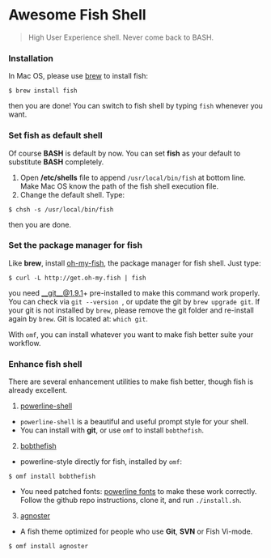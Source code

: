 # Awesome Fish Shell

> High User Experience shell. Never come back to BASH.

### Installation

In Mac OS, please use [brew](https://github.com/Homebrew/brew) to install fish:

```shell
$ brew install fish
```

then you are done! You can switch to fish shell by typing ``fish`` whenever you want.

### Set fish as default shell

Of course __BASH__ is default by now. You can set __fish__ as your default to substitute __BASH__ completely.

1. Open __/etc/shells__ file to append ``/usr/local/bin/fish`` at bottom line. Make Mac OS know the path of the fish shell execution file.
2. Change the default shell. Type:

```shell
$ chsh -s /usr/local/bin/fish
```
then you are done.

### Set the package manager for fish

Like __brew__, install [oh-my-fish](https://github.com/oh-my-fish/oh-my-fish), the package manager for fish shell. Just type:

```shell
$ curl -L http://get.oh-my.fish | fish
```
you need __git__@1.9.1+ pre-installed to make this command work properly. You can check via ``git --version ``, or update the git by `` brew upgrade git ``. If your git is not installed by ``brew``, please remove the git folder and re-install again by ``brew``. Git is located at: ``which git``.

With ``omf``, you can install whatever you want to make fish better suite your workflow.

### Enhance fish shell
There are several enhancement utilities to make fish better, though fish is already excellent.

1. [powerline-shell](https://github.com/banga/powerline-shell)
  * ``powerline-shell`` is a beautiful and useful prompt style for your shell.
  * You can install with __git__, or use ``omf`` to install ``bobthefish``.

2. [bobthefish](https://github.com/oh-my-fish/theme-bobthefish)
  * powerline-style directly for fish, installed by ``omf``:
  ```shell
  $ omf install bobthefish
  ```

  * You need patched fonts: [powerline fonts](https://github.com/powerline/fonts) to make these work correctly. Follow the github repo instructions, clone it, and run ``./install.sh``.

3. [agnoster](https://github.com/oh-my-fish/theme-agnoster)
  * A fish theme optimized for people who use __Git__, __SVN__ or Fish Vi-mode.
  ```shell
  $ omf install agnoster
  ```
